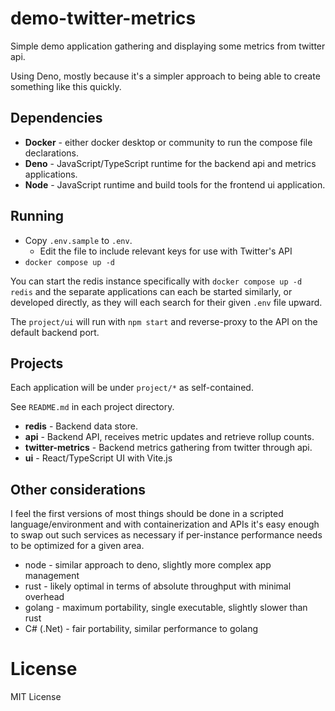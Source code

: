 # demo-twitter-metrics

Simple demo application gathering and displaying some metrics from twitter api.

Using Deno, mostly because it's a simpler approach to being able to create
something like this quickly.

## Dependencies

- **Docker** - either docker desktop or community to run the compose file
  declarations.
- **Deno** - JavaScript/TypeScript runtime for the backend api and metrics
  applications.
- **Node** - JavaScript runtime and build tools for the frontend ui application.

## Running

- Copy `.env.sample` to `.env`.
  - Edit the file to include relevant keys for use with Twitter's API
- `docker compose up -d`

You can start the redis instance specifically with `docker compose up -d redis`
and the separate applications can each be started similarly, or developed
directly, as they will each search for their given `.env` file upward.

The `project/ui` will run with `npm start` and reverse-proxy to the API on the
default backend port.

## Projects

Each application will be under `project/*` as self-contained.

See `README.md` in each project directory.

- **redis** - Backend data store.
- **api** - Backend API, receives metric updates and retrieve rollup counts.
- **twitter-metrics** - Backend metrics gathering from twitter through api.
- **ui** - React/TypeScript UI with Vite.js

## Other considerations

I feel the first versions of most things should be done in a scripted
language/environment and with containerization and APIs it's easy enough to swap
out such services as necessary if per-instance performance needs to be optimized
for a given area.

- node - similar approach to deno, slightly more complex app management
- rust - likely optimal in terms of absolute throughput with minimal overhead
- golang - maximum portability, single executable, slightly slower than rust
- C# (.Net) - fair portability, similar performance to golang

# License

MIT License

